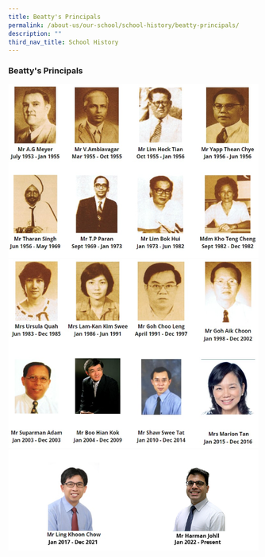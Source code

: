 ```yaml
---
title: Beatty's Principals
permalink: /about-us/our-school/school-history/beatty-principals/
description: ""
third_nav_title: School History
---
```

### **Beatty's Principals**
![](/images/principal%201.jpg)
![](/images/principal%202.jpg)
![](/images/principal%203%20v2.jpg)